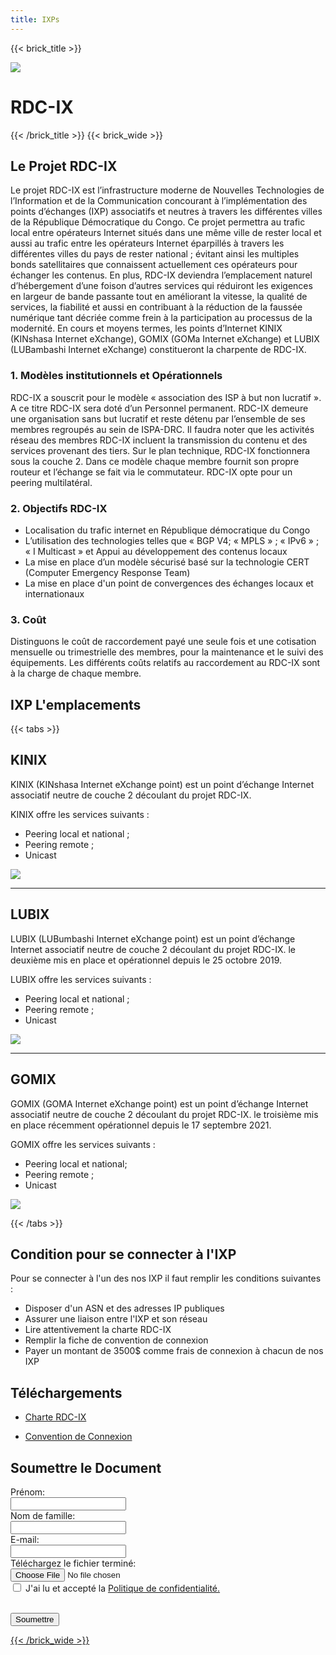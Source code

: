 ```yaml
---
title: IXPs
---
```


{{< brick_title >}}

![](/uploads/photos/bricks.png)

# RDC-IX

{{< /brick_title >}}
{{< brick_wide >}}

## Le Projet RDC-IX

Le projet RDC-IX est l’infrastructure moderne de Nouvelles Technologies de l’Information et de la Communication concourant à l’implémentation des points d’échanges (IXP) associatifs et neutres à travers les différentes villes de la République Démocratique du Congo. Ce projet permettra au trafic local entre opérateurs Internet situés dans une même ville de rester local et aussi au trafic entre les opérateurs Internet éparpillés à travers les différentes villes du pays de rester national ; évitant ainsi les multiples bonds satellitaires que connaissent actuellement ces opérateurs pour échanger les contenus. En plus, RDC-IX deviendra l’emplacement naturel d’hébergement d’une foison d’autres services qui réduiront les exigences en largeur de bande passante tout en améliorant la vitesse, la qualité de services, la fiabilité et aussi en contribuant à la réduction de la faussée numérique tant décriée comme frein à la participation au processus de la modernité. En cours et moyens termes, les points d’Internet KINIX (KINshasa Internet eXchange), GOMIX (GOMa Internet eXchange) et LUBIX (LUBambashi Internet eXchange) constitueront la charpente de RDC-IX.

### 1. Modèles institutionnels et Opérationnels

RDC-IX a souscrit pour le modèle « association des ISP à but non lucratif ». A ce titre  RDC-IX sera doté d’un Personnel permanent. RDC-IX demeure une organisation sans but lucratif et reste détenu par l’ensemble de ses membres regroupés au sein de ISPA-DRC. Il faudra noter que les activités réseau des membres RDC-IX incluent la transmission du contenu et des services provenant des tiers.
Sur le plan technique, RDC-IX fonctionnera sous la couche 2. Dans ce modèle chaque membre fournit son propre routeur et l’échange se fait via le commutateur. RDC-IX opte pour un peering multilatéral.

### 2. Objectifs RDC-IX

- Localisation du trafic internet en République démocratique du Congo
- L’utilisation des technologies telles que « BGP V4; « MPLS » ; « IPv6 » ; « I Multicast » et Appui au développement des contenus locaux
- La mise en place d’un modèle sécurisé basé sur la technologie CERT (Computer Emergency Response Team)
- La mise en place d'un point de convergences des échanges locaux et internationaux

### 3. Coût

Distinguons le coût de raccordement payé une seule fois et une cotisation mensuelle ou trimestrielle des membres, pour la maintenance et le suivi des équipements. Les différents coûts relatifs au raccordement au RDC-IX sont à la charge de chaque membre.

## IXP L'emplacements

{{< tabs >}}

## KINIX

KINIX (KINshasa Internet eXchange point) est un point d’échange Internet associatif neutre de couche 2 découlant du projet RDC-IX.

KINIX offre les services suivants :
- Peering local et national ;
- Peering remote ;
- Unicast

![](/uploads/brancheslogos/KINIX.png)

---
## LUBIX

LUBIX (LUBumbashi Internet eXchange point) est un point d’échange Internet associatif neutre de couche 2 découlant du projet RDC-IX. le deuxième mis en place et opérationnel depuis le 25 octobre 2019.

LUBIX  offre les services suivants :
- Peering local et national ;
- Peering remote ;
- Unicast
 
![](/uploads/brancheslogos/LUBIX.png)

---
## GOMIX

GOMIX (GOMA Internet eXchange point) est un point d’échange Internet associatif neutre de couche 2 découlant du projet RDC-IX. le troisième mis en place récemment opérationnel depuis le 17 septembre 2021.

GOMIX  offre les services suivants :
- Peering local et national;
- Peering remote ;
- Unicast

![](/uploads/brancheslogos/GOMIX.png)

{{< /tabs >}}

## Condition pour se connecter à l'IXP

Pour se connecter à l'un des nos IXP il faut remplir les conditions suivantes :

- Disposer d'un ASN et des adresses IP publiques
- Assurer une liaison entre l'IXP et son réseau
- Lire attentivement la charte RDC-IX
- Remplir la fiche de convention de connexion
- Payer un montant de 3500$ comme frais de connexion à chacun de nos IXP

## Téléchargements

- <a class="has_icon" href=http://localhost:1313/uploads/documents/CHARTE.RDC-IX.pdf>Charte RDC-IX</a>
<!-- ![Charte RDC-IX]<uploads/documents/CHARTE.RDC-IX.pdf> -->

- <a class="has_icon" href=http://localhost:1313/uploads/documents/FICHE.DECONVENTION.DE.CONNEXION.@1.pdf>Convention de Connexion</a>
<!-- ![FICHE.DECONVENTION.DE.CONNEXION.@] <uploads/documents/FICHE.DECONVENTION.DE.CONNEXION.@.pdf> -->

## Soumettre le Document

<form>
  <label for="fname">Prénom:</label><br>
  <input type="text" id="fname" name="fname"><br>
  <label for="lname">Nom de famille:</label><br>
  <input type="text" id="lname" name="lname"><br>
   <label for="email">E-mail:</label><br>
  <input type="text" id="email" name="email"><br>
  <label for="file">Téléchargez le fichier terminé:</label><br>
  <input type="file" id="myFile" name="filename"><br>
  <input type="checkbox" id="checkbox" name="agree" value="agree">
  <label for="Agree"> J'ai lu et accepté la <a href="/privacy-policy">Politique de confidentialité.</p><br>
</label><div class="mb-10 flex items-start gap-2">
</label><button type="submit">Soumettre</button>
</form>

{{< /brick_wide >}}